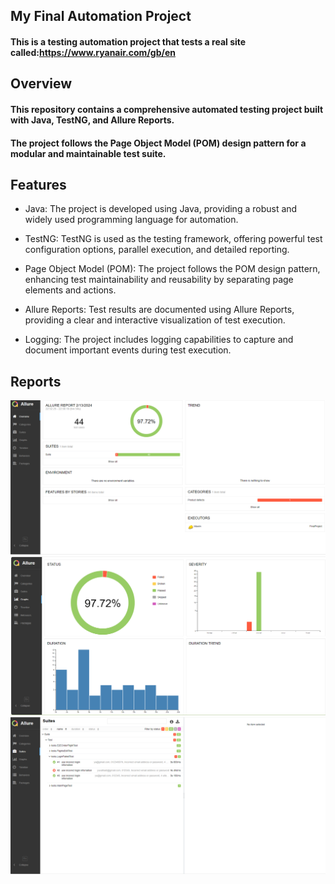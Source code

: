 ## My Final Automation Project

#### This is a testing automation project that tests a real site called:https://www.ryanair.com/gb/en

## Overview

#### This repository contains a comprehensive automated testing project built with Java, TestNG, and Allure Reports. 
#### The project follows the Page Object Model (POM) design pattern for a modular and maintainable test suite.

## Features
- Java: The project is developed using Java, providing a robust and widely used programming language for automation.
  
- TestNG: TestNG is used as the testing framework, offering powerful test configuration options, parallel execution, and detailed reporting.
  
- Page Object Model (POM): The project follows the POM design pattern, enhancing test maintainability and reusability by separating page elements and actions.
  
- Allure Reports: Test results are documented using Allure Reports, providing a clear and interactive visualization of test execution.
  
- Logging: The project includes logging capabilities to capture and document important events during test execution.

## Reports

<img src="https://github.com/yuvaldd/finalProject/blob/main/OverView.png">

<img src="https://github.com/yuvaldd/finalProject/blob/main/Graphs.png">

<img src="https://github.com/yuvaldd/finalProject/blob/main/Suites.png">
